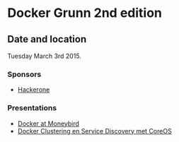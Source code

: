 # Docker Grunn 2nd edition

## Date and location

Tuesday March 3rd 2015.

### Sponsors

* [Hackerone](https://www.hackerone.com/)

### Presentations

* [Docker at Moneybird](http://www.slideshare.net/edwinvl/docker-at-moneybirdb)
* [Docker Clustering en Service Discovery met CoreOS](https://speakerdeck.com/marcelharkema/dockergrunn-20150303-docker-clustering-en-service-discovery-met-coreos)
